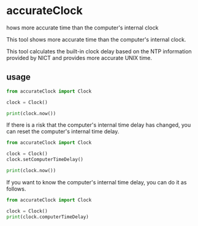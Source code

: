 # accurateClock
hows more accurate time than the computer's internal clock

This tool shows more accurate time than the computer's internal clock.

This tool calculates the built-in clock delay based on the NTP information provided by NICT and provides more accurate UNIX time.

## usage

```python
from accurateClock import Clock

clock = Clock()

print(clock.now())
```

If there is a risk that the computer's internal time delay has changed, you can reset the computer's internal time delay.
```python
from accurateClock import Clock

clock = Clock()
clock.setComputerTimeDelay()

print(clock.now())
```

If you want to know the computer's internal time delay, you can do it as follows.

```python
from accurateClock import Clock

clock = Clock()
print(clock.computerTimeDelay)
```
